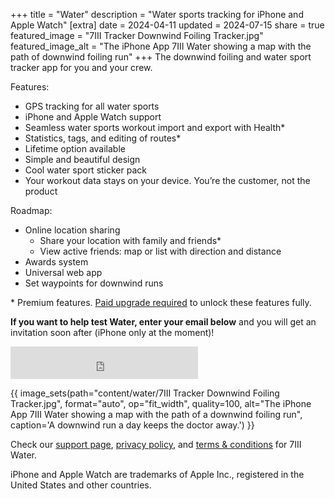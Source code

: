 +++
title = "Water"
description = "Water sports tracking for iPhone and Apple Watch"
[extra]
date = 2024-04-11
updated = 2024-07-15
share = true
featured_image = "7III Tracker Downwind Foiling Tracker.jpg"
featured_image_alt = "The iPhone App 7III Water showing a map with the path of downwind foiling run"
+++
The downwind foiling and water sport tracker app for you and your crew.

<div>Features:
<ul>
<li>GPS tracking for all water sports</li>
<li>iPhone and Apple Watch support</li>
<li>Seamless water sports workout import and export with Health*</li>
<li>Statistics, tags, and editing of routes*</li>
<li>Lifetime option available</li>
<li>Simple and beautiful design</li>
<li>Cool water sport sticker pack</li>
<li>Your workout data stays on your device. You’re the customer, not the product</li>
</ul>
</div>

<div>Roadmap:
<ul>
<li>Online location sharing
<ul>
<li>Share your location with family and friends*</li>
<li>View active friends: map or list with direction and distance</li>
</ul>
</li>
<li>Awards system</li>
<li>Universal web app</li>
<li>Set waypoints for downwind runs</li>
</ul>
</div>
<div class="footnote-definition">
<p>* Premium features. <a href="/water/support#what-premium-upgrades-are-available">Paid upgrade required</a> to unlock these features fully.</p>
</div>

**If you want to help test Water, enter your email below** and you will get an invitation soon after (iPhone only at the moment)!

<iframe src="https://embeds.beehiiv.com/027d2f73-51e7-4d95-8776-d32e01222bfc?slim=true" data-test-id="beehiiv-embed" height="52" frameborder="0" scrolling="no" style="margin: 0; border-radius: 0px !important; background-color: transparent;"></iframe>


{{ image_sets(path="content/water/7III Tracker Downwind Foiling Tracker.jpg", format="auto", op="fit_width", quality=100, alt="The iPhone App 7III Water showing a map with the path of a downwind foiling run", caption='A downwind run a day keeps the doctor away.') }}

Check our [support page](/water/support), [privacy policy](/water/privacy-policy), and [terms & conditions](/water/terms-and-conditions) for 7III Water.

<div class="footnote-definition"><p>iPhone and Apple Watch are trademarks of Apple Inc., registered in the United States and other countries.</p>
</div>
